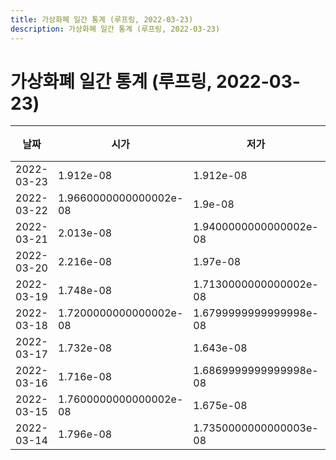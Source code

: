 ```yaml
---
title: 가상화폐 일간 통계 (루프링, 2022-03-23)
description: 가상화폐 일간 통계 (루프링, 2022-03-23)
---
```



가상화폐 일간 통계 (루프링, 2022-03-23)
===

|날짜|시가|저가|고가|종가|비고|
|--|--|--|--|--|--|
|2022-03-23|1.912e-08|1.912e-08|3.073e-08|2.7189999999999997e-08|    |
|2022-03-22|1.9660000000000002e-08|1.9e-08|2.0639999999999998e-08|1.916e-08|    |
|2022-03-21|2.013e-08|1.9400000000000002e-08|2.08e-08|1.9660000000000002e-08|    |
|2022-03-20|2.216e-08|1.97e-08|2.315e-08|2e-08|    |
|2022-03-19|1.748e-08|1.7130000000000002e-08|2.368e-08|2.216e-08|    |
|2022-03-18|1.7200000000000002e-08|1.6799999999999998e-08|1.791e-08|1.748e-08|    |
|2022-03-17|1.732e-08|1.643e-08|1.8280000000000002e-08|1.7200000000000002e-08|    |
|2022-03-16|1.716e-08|1.6869999999999998e-08|1.744e-08|1.736e-08|    |
|2022-03-15|1.7600000000000002e-08|1.675e-08|1.835e-08|1.716e-08|    |
|2022-03-14|1.796e-08|1.7350000000000003e-08|1.796e-08|1.7600000000000002e-08|    |
